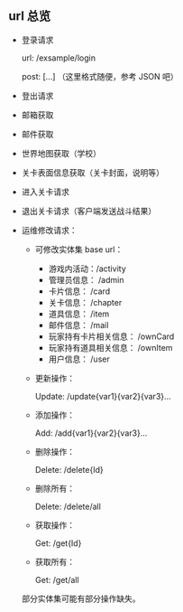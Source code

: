 ## url 总览

- 登录请求

  url: /exsample/login

  post: [...] （这里格式随便，参考 JSON 吧）

- 登出请求

- 邮箱获取

- 邮件获取

- 世界地图获取（学校）

- 关卡表面信息获取（关卡封面，说明等）

- 进入关卡请求

- 退出关卡请求（客户端发送战斗结果）

- 运维修改请求：

  - 可修改实体集 base url：

    - 游戏内活动：/activity
    - 管理员信息： /admin
    - 卡片信息： /card
    - 关卡信息： /chapter
    - 道具信息： /item
    - 邮件信息： /mail
    - 玩家持有卡片相关信息： /ownCard
    - 玩家持有道具相关信息： /ownItem
    - 用户信息： /user

  - 更新操作：

    Update: /update{var1}{var2}{var3}...

  - 添加操作：

    Add: /add{var1}{var2}{var3}...

  - 删除操作：

    Delete: /delete{Id}

  - 删除所有：

    Delete: /delete/all

  - 获取操作：

    Get: /get{Id}

  - 获取所有：

    Get: /get/all

  部分实体集可能有部分操作缺失。
